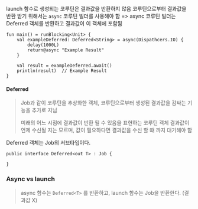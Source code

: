 launch 함수로 생성되는 코루틴은 결과값을 반환하지 않음
코루틴으로부터 결과값을 반환 받기 위해서는 `async` 코루틴 빌더를 사용해야 함
=> async 코루틴 빌더는 Deferred 객체를 반환하고 결과값이 이 객체에 포함됨

```
fun main() = runBlocking<Unit> {
	val exampleDeferred: Deferred<String> = async(Dispathcers.IO) {
		delay(1000L)
		return@async "Example Result"
	}

	val result = exampleDeferred.await()
	println(result)  // Example Result
}
```

#### Deferred 
> Job과 같이 코루틴을 추상화한 객체, 코루틴으로부터 생성된 결과값을 감싸는 기능을 추가로 지님
>
>미래의 어느 시점에 결과값이 반환 될 수 있음을 표현하는 코루틴 객체
>결과값이 언제 수신될 지는 모르며, 값이 필요하다면 결과값을 수신 할 떄 까지 대기해야 함

Deferred 객체는 Job의 서브타입이다.
```
public interface Deferred<out T> : Job {

}
```
### Async vs launch
> async 함수는 `Deferred<T>` 를 반환하고,
>  launch 함수는 Job을 반환한다. (결과값 X)





